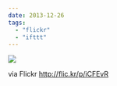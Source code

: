 ```yaml
---
date: 2013-12-26
tags: 
  - "flickr"
  - "ifttt"
---
```


![](http://farm4.staticflickr.com/3763/11573197843_9ba210a1a8_b.jpg)  

  
  
via Flickr http://flic.kr/p/iCFEvR
